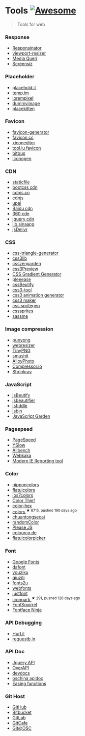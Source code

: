 <h1>
 Tools
 <a href="https://github.com/sindresorhus/awesome">
  <img alt="Awesome" src="https://cdn.rawgit.com/sindresorhus/awesome/d7305f38d29fed78fa85652e3a63e154dd8e8829/media/badge.svg"/>
 </a>
</h1>
<blockquote>
 <p>
  Tools for web
 </p>
</blockquote>
<h3>
 Response
</h3>
<ul>
 <li>
  <a href="http://www.responsinator.com/">
   Responsinator
  </a>
 </li>
 <li>
  <a href="http://lab.maltewassermann.com/viewport-resizer/">
   viewport-resizer
  </a>
 </li>
 <li>
  <a href="http://mediaqueri.es/">
   Media Queri
  </a>
 </li>
 <li>
  <a href="http://screensiz.es/phone">
   Screensiz
  </a>
 </li>
</ul>
<h3>
 Placeholder
</h3>
<ul>
 <li>
  <a href="http://placehold.it/">
   placehold.it
  </a>
 </li>
 <li>
  <a href="http://temp.im/">
   temp.im
  </a>
 </li>
 <li>
  <a href="http://lorempixel.com/">
   lorempixel
  </a>
 </li>
 <li>
  <a href="http://dummyimage.com/">
   dummyimage
  </a>
 </li>
 <li>
  <a href="http://placekitten.com/">
   placekitten
  </a>
 </li>
</ul>
<h3>
 Favicon
</h3>
<ul>
 <li>
  <a href="http://www.favicon-generator.org/">
   favicon-generator
  </a>
 </li>
 <li>
  <a href="http://www.favicon.cc/">
   favicon.cc
  </a>
 </li>
 <li>
  <a href="http://www.xiconeditor.com/">
   xiconeditor
  </a>
 </li>
 <li>
  <a href="http://tool.lu/favicon/">
   tool.lu favicon
  </a>
 </li>
 <li>
  <a href="http://www.bitbug.net/">
   bitbug
  </a>
 </li>
 <li>
  <a href="http://iconogen.com/">
   iconogen
  </a>
 </li>
</ul>
<h3>
 CDN
</h3>
<ul>
 <li>
  <a href="http://www.staticfile.org/">
   staticfile
  </a>
 </li>
 <li>
  <a href="http://www.bootcdn.cn/">
   bootcss cdn
  </a>
 </li>
 <li>
  <a href="http://www.cdnjs.cn/">
   cdnjs.cn
  </a>
 </li>
 <li>
  <a href="https://cdnjs.com/">
   cdnjs
  </a>
 </li>
 <li>
  <a href="http://jscdn.upai.com/">
   upai
  </a>
 </li>
 <li>
  <a href="http://cdn.code.baidu.com/">
   Baidu cdn
  </a>
 </li>
 <li>
  <a href="http://libs.useso.com/">
   360 cdn
  </a>
 </li>
 <li>
  <a href="http://code.jquery.com/">
   jquery cdn
  </a>
 </li>
 <li>
  <a href="http://lib.sinaapp.com/">
   lib.sinaapp
  </a>
 </li>
 <li>
  <a href="http://www.jsdelivr.com/">
   jsDelivr
  </a>
 </li>
</ul>
<h3>
 CSS
</h3>
<ul>
 <li>
  <a href="http://apps.eky.hk/css-triangle-generator/zh-hant">
   css-triangle-generator
  </a>
 </li>
 <li>
  <a href="http://css3lib.alloyteam.com/">
   css3lib
  </a>
 </li>
 <li>
  <a href="http://www.csszengarden.com/">
   csszengarden
  </a>
 </li>
 <li>
  <a href="http://www.css88.com/tool/css3Preview/">
   css3Preview
  </a>
 </li>
 <li>
  <a href="http://www.colorzilla.com/gradient-editor/">
   CSS Gradient Generator
  </a>
 </li>
 <li>
  <a href="http://pleeease.io/play/">
   pleeease
  </a>
 </li>
 <li>
  <a href="http://tool.lu/css/">
   cssBeutify
  </a>
 </li>
 <li>
  <a href="http://isux.tencent.com/css3/tools.html">
   css3-tool
  </a>
 </li>
 <li>
  <a href="http://isux.tencent.com/css3/tools.html">
   css3 animation generator
  </a>
 </li>
 <li>
  <a href="http://www.css3maker.com/index.html">
   css3 maker
  </a>
 </li>
 <li>
  <a href="http://spritegen.website-performance.org/">
   css spritegen
  </a>
 </li>
 <li>
  <a href="http://csssprites.com/">
   csssprites
  </a>
 </li>
 <li>
  <a href="http://sassme.arc90.com/">
   sassme
  </a>
 </li>
</ul>
<h3>
 Image compression
</h3>
<ul>
 <li>
  <a href="http://www.punypng.com/">
   punypng
  </a>
 </li>
 <li>
  <a href="http://webresizer.com/resizer/">
   webresizer
  </a>
 </li>
 <li>
  <a href="https://tinypng.com">
   TinyPNG
  </a>
 </li>
 <li>
  <a href="http://www.smushit.com/ysmush.it/">
   smushit
  </a>
 </li>
 <li>
  <a href="http://alloyteam.github.io/AlloyPhoto/">
   AlloyPhoto
  </a>
 </li>
 <li>
  <a href="https://compressor.io/">
   Compressor.io
  </a>
 </li>
 <li>
  <a href="https://shrinkray.io">
   Shrinkray
  </a>
 </li>
</ul>
<h3>
 JavaScript
</h3>
<ul>
 <li>
  <a href="http://tool.lu/js/">
   jsBeutify
  </a>
 </li>
 <li>
  <a href="http://jsbeautifier.org/">
   jsbeautifier
  </a>
 </li>
 <li>
  <a href="http://jsfiddle.net/">
   jsfiddle
  </a>
 </li>
 <li>
  <a href="http://jsbin.com/">
   jsbin
  </a>
 </li>
 <li>
  <a href="http://bonsaiden.github.io/JavaScript-Garden/">
   JavaScript Garden
  </a>
 </li>
</ul>
<h3>
 Pagespeed
</h3>
<ul>
 <li>
  <a href="https://developers.google.com/speed/pagespeed/insights/">
   PageSpeed
  </a>
 </li>
 <li>
  <a href="https://addons.mozilla.org/zh-cn/firefox/addon/yslow/">
   YSlow
  </a>
 </li>
 <li>
  <a href="http://alibench.com/">
   Alibench
  </a>
 </li>
 <li>
  <a href="http://pagespeed.webkaka.com/">
   Webkaka
  </a>
 </li>
 <li>
  <a href="https://www.modern.ie/en-us/report">
   Modern IE Reporting tool
  </a>
 </li>
</ul>
<h3>
 Color
</h3>
<ul>
 <li>
  <a href="http://nipponcolors.com/">
   nipponcolors
  </a>
 </li>
 <li>
  <a href="http://flatuicolors.com/">
   flatuicolors
  </a>
 </li>
 <li>
  <a href="http://ios7colors.com/">
   ios7colors
  </a>
 </li>
 <li>
  <a href="http://lokeshdhakar.com/projects/color-thief/">
   Color Thief
  </a>
 </li>
 <li>
  <a href="http://www.color-hex.com/">
   color-hex
  </a>
 </li>
 <li>
  <a href="https://github.com/mrmrs/colors">
   colors
  </a>
  <sup>
   &#9733 6715, pushed 190 days ago
  </sup>
 </li>
 <li>
  <a href="http://ylbook.com/cms/web/chuantongsecai/chuantongsecai.htm">
   chuantongsecai
  </a>
 </li>
 <li>
  <a href="https://randomcolor.llllll.li/">
   randomColor
  </a>
 </li>
 <li>
  <a href="http://www.checkman.io/please/">
   Please JS
  </a>
 </li>
 <li>
  <a href="http://colourco.de">
   colourco.de
  </a>
 </li>
 <li>
  <a href="http://www.flatuicolorpicker.com/">
   flatuicolorpicker
  </a>
 </li>
</ul>
<h3>
 Font
</h3>
<ul>
 <li>
  <a href="https://www.google.com/fonts">
   Google Fonts
  </a>
 </li>
 <li>
  <a href="http://www.dafont.com/">
   dafont
  </a>
 </li>
 <li>
  <a href="http://www.youziku.com/">
   youziku
  </a>
 </li>
 <li>
  <a href="http://www.qiuziti.com/">
   qiuziti
  </a>
 </li>
 <li>
  <a href="http://www.fonts2u.com/index.html">
   fonts2u
  </a>
 </li>
 <li>
  <a href="http://www.fonts.com/web-fonts">
   webfonts
  </a>
 </li>
 <li>
  <a href="http://www.justfont.com/">
   justfont
  </a>
 </li>
 <li>
  <a href="https://github.com/lvwzhen/iconpark">
   iconpark
  </a>
  <sup>
   &#9733 291, pushed 128 days ago
  </sup>
 </li>
 <li>
  <a href="http://www.fontsquirrel.com/">
   FontSquirrel
  </a>
 </li>
 <li>
  <a href="http://fontface.ninja/">
   Fontface Ninja
  </a>
 </li>
</ul>
<h3>
 API Debugging
</h3>
<ul>
 <li>
  <a href="https://www.hurl.it/">
   Hurl.it
  </a>
 </li>
 <li>
  <a href="http://requestb.in/">
   requestb.in
  </a>
 </li>
</ul>
<h3>
 API Doc
</h3>
<ul>
 <li>
  <a href="http://www.jquery123.com/">
   Jquery API
  </a>
 </li>
 <li>
  <a href="http://overapi.com/">
   OverAPI
  </a>
 </li>
 <li>
  <a href="http://devdocs.io/">
   devdocs
  </a>
 </li>
 <li>
  <a href="http://tool.oschina.net/apidocs">
   oschina apidoc
  </a>
 </li>
 <li>
  <a href="http://easings.net/en">
   Easing functions
  </a>
 </li>
</ul>
<h3>
 Git Host
</h3>
<ul>
 <li>
  <a href="https://github.com/">
   GitHub
  </a>
 </li>
 <li>
  <a href="https://bitbucket.org/">
   Bitbucket
  </a>
 </li>
 <li>
  <a href="https://about.gitlab.com/">
   GitLab
  </a>
 </li>
 <li>
  <a href="https://gitcafe.com/">
   GitCafe
  </a>
 </li>
 <li>
  <a href="http://git.oschina.net/">
   Git@OSC
  </a>
 </li>
</ul>
